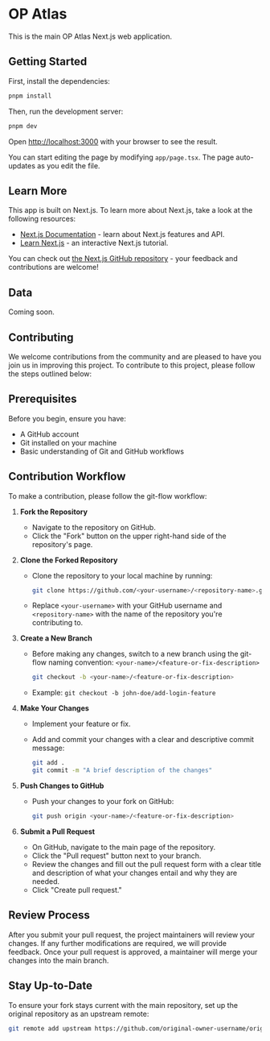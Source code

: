 # OP Atlas

This is the main OP Atlas Next.js web application.

## Getting Started

First, install the dependencies:

```bash
pnpm install
```

Then, run the development server:

```bash
pnpm dev
```

Open [http://localhost:3000](http://localhost:3000) with your browser to see the result.

You can start editing the page by modifying `app/page.tsx`. The page auto-updates as you edit the file.

## Learn More

This app is built on Next.js. To learn more about Next.js, take a look at the following resources:

- [Next.js Documentation](https://nextjs.org/docs) - learn about Next.js features and API.
- [Learn Next.js](https://nextjs.org/learn) - an interactive Next.js tutorial.

You can check out [the Next.js GitHub repository](https://github.com/vercel/next.js/) - your feedback and contributions are welcome!

## Data

Coming soon.

## Contributing

We welcome contributions from the community and are pleased to have you join us in improving this project. To contribute to this project, please follow the steps outlined below:

## Prerequisites

Before you begin, ensure you have:

- A GitHub account
- Git installed on your machine
- Basic understanding of Git and GitHub workflows

## Contribution Workflow

To make a contribution, please follow the git-flow workflow:

1. **Fork the Repository**

   - Navigate to the repository on GitHub.
   - Click the "Fork" button on the upper right-hand side of the repository's page.

2. **Clone the Forked Repository**

   - Clone the repository to your local machine by running:

     ```bash
     git clone https://github.com/<your-username>/<repository-name>.git
     ```

   - Replace `<your-username>` with your GitHub username and `<repository-name>` with the name of the repository you're contributing to.

3. **Create a New Branch**

   - Before making any changes, switch to a new branch using the git-flow naming convention: `<your-name>/<feature-or-fix-description>`

     ```bash
     git checkout -b <your-name>/<feature-or-fix-description>
     ```

   - Example: `git checkout -b john-doe/add-login-feature`

4. **Make Your Changes**

   - Implement your feature or fix.
   - Add and commit your changes with a clear and descriptive commit message:

     ```bash
     git add .
     git commit -m "A brief description of the changes"
     ```

5. **Push Changes to GitHub**

   - Push your changes to your fork on GitHub:

     ```bash
     git push origin <your-name>/<feature-or-fix-description>
     ```

6. **Submit a Pull Request**
   - On GitHub, navigate to the main page of the repository.
   - Click the "Pull request" button next to your branch.
   - Review the changes and fill out the pull request form with a clear title and description of what your changes entail and why they are needed.
   - Click "Create pull request."

## Review Process

After you submit your pull request, the project maintainers will review your changes. If any further modifications are required, we will provide feedback. Once your pull request is approved, a maintainer will merge your changes into the main branch.

## Stay Up-to-Date

To ensure your fork stays current with the main repository, set up the original repository as an upstream remote:

```bash
git remote add upstream https://github.com/original-owner-username/original-repository.git
```
